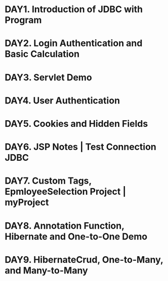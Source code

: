 # DAY1. Introduction of JDBC with Program
# DAY2. Login Authentication and Basic Calculation
# DAY3. Servlet Demo
# DAY4. User Authentication
# DAY5. Cookies and Hidden Fields
# DAY6. JSP Notes | Test Connection JDBC
# DAY7. Custom Tags, EpmloyeeSelection Project | myProject
# DAY8. Annotation Function, Hibernate and One-to-One Demo
# DAY9. HibernateCrud, One-to-Many, and Many-to-Many
